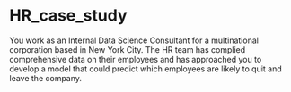 # HR_case_study
You work as an Internal Data Science Consultant for a multinational corporation based in New York City. The HR team has complied comprehensive data on their employees and has approached you to develop a model that could predict which employees are likely to quit and leave the company. 
